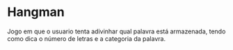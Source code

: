 # Hangman
Jogo em que o usuario tenta adivinhar qual palavra está armazenada, tendo como dica o número de letras e a categoria da palavra.
